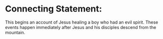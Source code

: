 
# Connecting Statement:
This begins an account of Jesus healing a boy who had an evil spirit. These events happen immediately after Jesus and his disciples descend from the mountain.